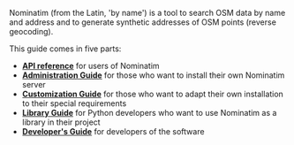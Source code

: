 Nominatim (from the Latin, 'by name') is a tool to search OSM data by name and address and to generate synthetic addresses of OSM points (reverse geocoding).

This guide comes in five parts:

 * __[API reference](api/Overview.md)__ for users of Nominatim
 * __[Administration Guide](admin/Installation.md)__ for those who want
   to install their own Nominatim server
 * __[Customization Guide](customize/Overview.md)__ for those who want to
   adapt their own installation to their special requirements
 * __[Library Guide](library/Getting-Started.md)__ for Python developers who
   want to use Nominatim as a library in their project
 * __[Developer's Guide](develop/overview.md)__ for developers of the software
